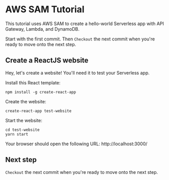 # AWS SAM Tutorial

This tutorial uses AWS SAM to create a hello-world Serverless app with API Gateway, Lambda, and DynamoDB.

Start with the first commit. Then `Checkout` the next commit when you're ready to move onto the next step.

## Create a ReactJS website

Hey, let's create a website! You'll need it to test your Serverless app.

Install this React template:

```
npm install -g create-react-app
```

Create the website:

```
create-react-app test-website
```

Start the website:

```
cd test-website
yarn start
```

Your browser should open the following URL: http://localhost:3000/ 

## Next step

`Checkout` the next commit when you're ready to move onto the next step.